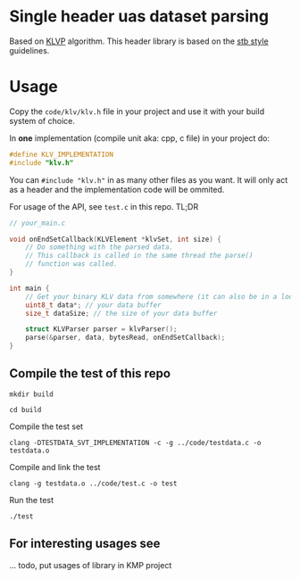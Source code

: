 # Single header uas dataset parsing

Based on [KLVP](https://github.com/jimcavoy/klvp/tree/main) algorithm.
This header library is based on the [stb style](https://github.com/nothings/stb/blob/master/docs/stb_howto.txt) guidelines. 

# Usage
Copy the `code/klv/klv.h` file in your project and use it with your build system of choice.

In **one** implementation (compile unit aka: cpp, c file) in your project do:
```C
#define KLV_IMPLEMENTATION
#include "klv.h"
```

You can `#include "klv.h"` in as many other files as you want. It will only act as a header and the implementation code will be ommited.

For usage of the API, see `test.c` in this repo. TL;DR
```C
// your_main.c

void onEndSetCallback(KLVElement *klvSet, int size) {
    // Do something with the parsed data.
    // This callback is called in the same thread the parse()
    // function was called. 
}

int main {
    // Get your binary KLV data from somewhere (it can also be in a loop)
    uint8_t data*; // your data buffer
    size_t dataSize; // the size of your data buffer

    struct KLVParser parser = klvParser();
    parse(&parser, data, bytesRead, onEndSetCallback);
}
```

## Compile the test of this repo 

`mkdir build`

`cd build` 

Compile the test set 

`clang -DTESTDATA_SVT_IMPLEMENTATION -c -g ../code/testdata.c -o testdata.o`

Compile and link the test

`clang -g testdata.o ../code/test.c -o test`

Run the test 

`./test`

## For interesting usages see
... todo, put usages of library in KMP project